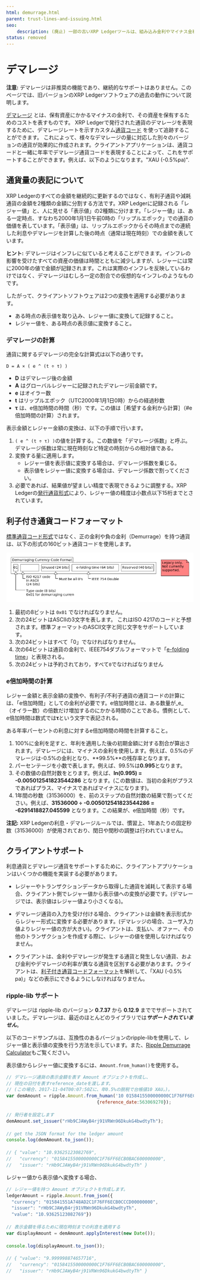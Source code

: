 ```yaml
---
html: demurrage.html
parent: trust-lines-and-issuing.html
seo:
    description: (廃止) 一部の古いXRP Ledgerツールは、組み込み金利やマイナス金利を持つ通貨コードをサポートしていました。.
status: removed
---
```

# デマレージ

**注意:** デマレージは非推奨の機能であり、継続的なサポートはありません。このページでは、旧バージョンのXRP Ledgerソフトウェアの過去の動作について説明します。

[デマレージ](https://ja.wikipedia.org/wiki/%E3%83%87%E3%83%9E%E3%83%AC%E3%83%BC%E3%82%B8) とは、保有資産にかかるマイナスの金利で、その資産を保有するためのコストを表すものです。 XRP Ledgerで発行された通貨のデマレージを表現するために、デマレージレートを示すカスタム[通貨コード](../../../references/protocol/data-types/currency-formats.md#通貨コード) を使って追跡することができます。 これによって、様々なデマレージの量に対応した別々のバージョンの通貨が効果的に作成されます。クライアントアプリケーションは、通貨コードと一緒に年率でデマレージ通貨コードを表現することによって、これをサポートすることができます。例えば、以下のようになります。"XAU (-0.5%pa)".

## 通貨量の表記について

XRP Ledgerのすべての金額を継続的に更新するのではなく、有利子通貨や減耗通貨の金額を2種類の金額に分割する方法です。XRP Ledgerに記録される「レジャー値」と、人に見せる「表示値」の2種類に分けます。「レジャー値」は、ある一定時点、すなわち2000年1月1日午前0時の「リップルエポック」での通貨の価値を表しています。「表示値」は、リップルエポックからその時点までの連続した利息やデマレージを計算した後の時点（通常は現在時刻）での金額を表しています。

**ヒント:** デマレージはインフレに似ていると考えることができます。インフレの影響を受けたすべての資産の価値は時間とともに減少しますが、レジャーには常に2000年の値で金額が記録されます。これは実際のインフレを反映しているわけではなく、デマレージはむしろ一定の割合での仮想的なインフレのようなものです。

したがって、クライアントソフトウェアは2つの変換を適用する必要があります。

- ある時点の表示値を取り込み、レジャー値に変換して記録すること。
- レジャー値を、ある時点の表示値に変換すること。

### デマレージの計算

通貨に関するデマレージの完全な計算式は以下の通りです。

```
D = A × ( e ^ (t ÷ τ) )
```

- **D** はデマレージ後の金額
- **A** はグローバルレジャーに記録されたデマレージ前金額です。
- **e** はオイラー数
- **t** はリップルエポック（UTC2000年1月1日0時）からの経過秒数
- **τ** は、e倍加時間の時間（秒）です。この値は［希望する金利から計算］（#e倍加時間の計算）されます。 <!-- SPELLING_IGNORE: τ -->

表示金額とレジャー金額の変換は、以下の手順で行います。

1. `( e ^ (t ÷ τ) )`の値を計算する。この数値を「デマレージ係数」と呼ぶ。デマレージ係数は常に現在時刻など特定の時刻からの相対値である。
2. 変換する量に適用します。
    - レジャー値を表示値に変換する場合は、デマレージ係数を乗じる。
    - 表示値をレジャー値に変換する場合は、デマレージ係数で割ってください。
3. 必要であれば、結果値が望ましい精度で表現できるように調整する。XRP Ledgerの[発行通貨形式](../../../references/protocol/data-types/currency-formats.md#トークンの精度)により、レジャー値の精度は小数点以下15桁までとされています。


## 利子付き通貨コードフォーマット

[標準通貨コード形式](../../../references/protocol/data-types/currency-formats.md#標準通貨コード)ではなく、正の金利や負の金利（Demurrage）を持つ通貨は、以下の形式の160ビット通貨コードを使用します。

![通貨コード形式を削除する](/docs/img/demurrage-currency-code-format.png)

1. 最初の8ビットは `0x01` でなければなりません。
2. 次の24ビットはASCIIの3文字を表します。
    これはISO 4217のコードと予想されます。標準フォーマットのASCII文字と同じ文字をサポートしています。
3. 次の24ビットはすべて「0」でなければなりません。
4. 次の64ビットは通貨の金利で、IEEE754ダブルフォーマットで「[e-folding time](http://en.wikipedia.org/wiki/E-folding)」と表現される。
5. 次の24ビットは予約されており，すべて`0`でなければなりません

### e倍加時間の計算

レジャー金額と表示金額の変換や、有利子/不利子通貨の通貨コードの計算には、「e倍加時間」としての金利が必要です。e倍加時間とは、ある数量が_e_（オイラー数）の倍数だけ増加するのにかかる時間のことである。慣例として、e倍加時間は数式では**τ**という文字で表記される。

ある年率パーセントの利息に対するe倍加時間の時間を計算すること。

1. 100%に金利を足すと、年利を適用した後の初期金額に対する割合が算出されます。デマレージには、マイナスの金利を使用します。例えば、0.5%のデマレージは-0.5%の金利となり、**99.5%**の残存率となります。
2. パーセンテージを小数で表します。例えば、99.5%は**0.995**となります。
3. その数値の自然対数をとります。例えば、**ln(0.995) = -0.005012541823544286** となります。(この数値は、当初の金利がプラスであればプラス、マイナスであればマイナスになります)。
4. 1年間の秒数（31536000）を、前のステップの自然対数の結果で割ってください。例えば、**31536000 ÷ -0.005012541823544286 = -6291418827.045599** となります。この結果が、e倍加時間（秒）です。

**注記:** XRP Ledgerの利息・デマレージルールでは、慣習上、1年あたりの固定秒数（31536000）が使用されており、閏日や閏秒の調整は行われていません。

## クライアントサポート

利息通貨とデマレージ通貨をサポートするために、クライアントアプリケーションはいくつかの機能を実装する必要があります。

- レジャーやトランザクションデータから取得した通貨を減耗して表示する場合、クライアント側でレジャー値から表示値への変換が必要です。(デマレージでは、表示値はレジャー値より小さくなる)。

- デマレージ通貨の入力を受け付ける場合、クライアントは金額を表示形式からレジャー形式に変換する必要があります。(デマレッジの場合、ユーザ入力値よりレジャー値の方が大きい)。クライアントは、支払い、オファー、その他のトランザクションを作成する際に、レジャーの値を使用しなければなりません。

- クライアントは、金利やデマレージが発生する通貨と発生しない通貨、および金利やデマレージの利率が異なる通貨を区別する必要があります。クライアントは、[利子付き通貨コードフォーマット](#利子付き通貨コードフォーマット)を解析して、「XAU (-0.5% pa)」などの表示にできるようにしなければなりません。

### ripple-lib サポート

デマレージは ripple-lib のバージョン **0.7.37** から **0.12.9** まででサポートされていました。デマレージは、最近のほとんどのライブラリでは***サポートされていません***。

以下のコードサンプルは、互換性のあるバージョンのripple-libを使用して、レジャー値と表示値の変換を行う方法を示しています。また、[Ripple Demurrage Calculator](https://ripple.github.io/ripple-demurrage-tool/)もご覧ください。

表示値からレジャー値に変換するには、`Amount.from_human()`を使用する。

```js
// デマレージ通貨の表示金額を表す Amount オブジェクトを作成し、
// 現在の日付を表すreference_dateを渡します。
// (この場合、2017-11-04T00:07:50Zに、年0.5%の脱税で台帳値10 XAU。)。
var demAmount = ripple.Amount.from_human('10 0158415500000000C1F76FF6ECB0BAC600000000',
                                  {reference_date:563069270});

// 発行者を設定します
demAmount.set_issuer("rHb9CJAWyB4rj91VRWn96DkukG4bwdtyTh");

// get the JSON format for the ledger amount
console.log(demAmount.to_json());

// { "value": "10.93625123082769",
//   "currency": "0158415500000000C1F76FF6ECB0BAC600000000",
//   "issuer": "rHb9CJAWyB4rj91VRWn96DkukG4bwdtyTh" }
```

レジャー値から表示値へ変換する場合、

```js
// レジャー値を持つ Amount オブジェクトを作成します。
ledgerAmount = ripple.Amount.from_json({
  "currency": "015841551A748AD2C1F76FF6ECB0CCCD00000000",
  "issuer": "rHb9CJAWyB4rj91VRWn96DkukG4bwdtyTh",
  "value": "10.93625123082769"})

// 表示金額を得るために現在時刻までの利息を適用する
var displayAmount = demAmount.applyInterest(new Date());

console.log(displayAmount.to_json());

// { "value": "9.999998874657716",
//   "currency": "0158415500000000C1F76FF6ECB0BAC600000000",
//   "issuer": "rHb9CJAWyB4rj91VRWn96DkukG4bwdtyTh" }
```
